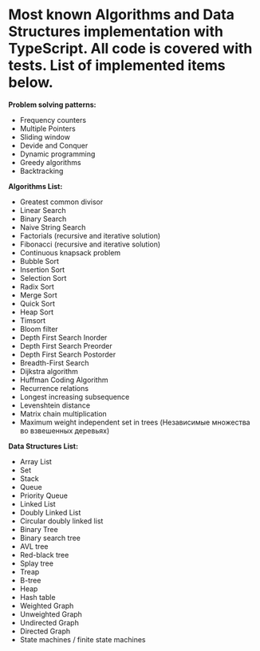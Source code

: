 # Most known Algorithms and Data Structures implementation with TypeScript. All code is covered with tests. List of implemented items below.
**Problem solving patterns:**
* Frequency counters
* Multiple Pointers
* Sliding window 
* Devide and Conquer 
* Dynamic programming
* Greedy algorithms 
* Backtracking

**Algorithms List:**
* Greatest common divisor
* Linear Search
* Binary Search
* Naive String Search
* Factorials (recursive and iterative solution) 
* Fibonacci (recursive and iterative solution) 
* Continuous knapsack problem
* Bubble Sort
* Insertion Sort
* Selection Sort
* Radix Sort
* Merge Sort 
* Quick Sort 
* Heap Sort
* Timsort
* Bloom filter
* Depth First Search Inorder
* Depth First Search Preorder
* Depth First Search Postorder
* Breadth-First Search
* Dijkstra algorithm 
* Huffman Coding Algorithm
* Recurrence relations
* Longest increasing subsequence
* Levenshtein distance
* Matrix chain multiplication 
* Maximum weight independent set in trees (Независимые множества во взвешенных деревьях)

**Data Structures List:** 
* Array List
* Set
* Stack
* Queue
* Priority Queue
* Linked List 
* Doubly Linked List
* Circular doubly linked list
* Binary Tree 
* Binary search tree
* AVL tree
* Red-black tree
* Splay tree
* Treap
* B-tree
* Heap
* Hash table 
* Weighted Graph
* Unweighted Graph
* Undirected Graph
* Directed Graph
* State machines / finite state machines 

